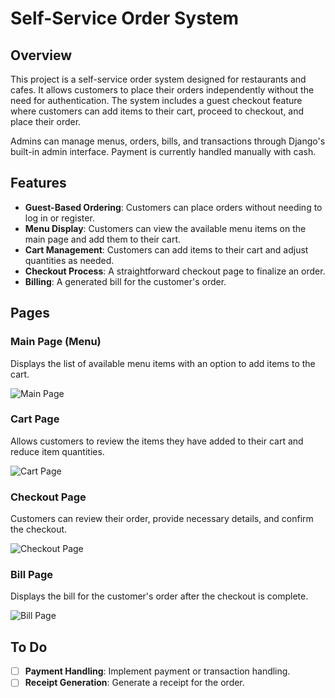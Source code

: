 # Self-Service Order System

## Overview

This project is a self-service order system designed for restaurants and cafes. It allows customers to place their orders independently without the need for authentication. The system includes a guest checkout feature where customers can add items to their cart, proceed to checkout, and place their order.

Admins can manage menus, orders, bills, and transactions through Django's built-in admin interface. Payment is currently handled manually with cash.

## Features

- **Guest-Based Ordering**: Customers can place orders without needing to log in or register.
- **Menu Display**: Customers can view the available menu items on the main page and add them to their cart.
- **Cart Management**: Customers can add items to their cart and adjust quantities as needed.
- **Checkout Process**: A straightforward checkout page to finalize an order.
- **Billing**: A generated bill for the customer's order.

## Pages

### Main Page (Menu)
Displays the list of available menu items with an option to add items to the cart.

![Main Page](https://github.com/user-attachments/assets/8c07ea2b-5de5-4b71-a00c-1e5e76b10f87)

### Cart Page
Allows customers to review the items they have added to their cart and reduce item quantities.

![Cart Page](https://github.com/user-attachments/assets/02cd5050-8acc-4fca-8f5b-2f6e73a59dfd)

### Checkout Page
Customers can review their order, provide necessary details, and confirm the checkout.

![Checkout Page](https://github.com/user-attachments/assets/22a55fd6-fa92-4b05-a825-a7eb1949cf89)

### Bill Page
Displays the bill for the customer's order after the checkout is complete.

![Bill Page](https://github.com/user-attachments/assets/b6046795-7d87-419d-bea0-7294c147ae01)


## To Do
- [ ] **Payment Handling**: Implement payment or transaction handling.
- [ ] **Receipt Generation**: Generate a receipt for the order.
